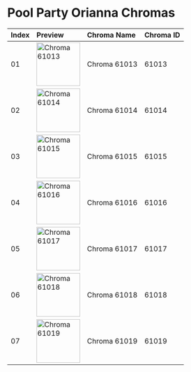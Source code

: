 # Pool Party Orianna Chromas

| Index | Preview | Chroma Name | Chroma ID |
|:---|:---|:---|:---|
| 01 | <img src='https://raw.communitydragon.org/latest/plugins/rcp-be-lol-game-data/global/default/v1/champion-chroma-images/61/61013.png' alt='Chroma 61013' width='100'> | Chroma 61013 | 61013 |
| 02 | <img src='https://raw.communitydragon.org/latest/plugins/rcp-be-lol-game-data/global/default/v1/champion-chroma-images/61/61014.png' alt='Chroma 61014' width='100'> | Chroma 61014 | 61014 |
| 03 | <img src='https://raw.communitydragon.org/latest/plugins/rcp-be-lol-game-data/global/default/v1/champion-chroma-images/61/61015.png' alt='Chroma 61015' width='100'> | Chroma 61015 | 61015 |
| 04 | <img src='https://raw.communitydragon.org/latest/plugins/rcp-be-lol-game-data/global/default/v1/champion-chroma-images/61/61016.png' alt='Chroma 61016' width='100'> | Chroma 61016 | 61016 |
| 05 | <img src='https://raw.communitydragon.org/latest/plugins/rcp-be-lol-game-data/global/default/v1/champion-chroma-images/61/61017.png' alt='Chroma 61017' width='100'> | Chroma 61017 | 61017 |
| 06 | <img src='https://raw.communitydragon.org/latest/plugins/rcp-be-lol-game-data/global/default/v1/champion-chroma-images/61/61018.png' alt='Chroma 61018' width='100'> | Chroma 61018 | 61018 |
| 07 | <img src='https://raw.communitydragon.org/latest/plugins/rcp-be-lol-game-data/global/default/v1/champion-chroma-images/61/61019.png' alt='Chroma 61019' width='100'> | Chroma 61019 | 61019 |
